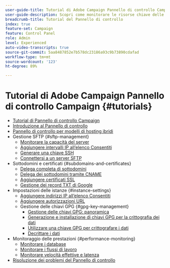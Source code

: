 ```yaml
---
user-guide-title: Tutorial di Adobe Campaign Pannello di controllo Campaign
user-guide-description: Scopri come monitorare le risorse chiave delle istanze di Adobe Campaign ed eseguire attività di amministrazione nel Pannello di controllo.
breadcrumb-title: Tutorial del Pannello di controllo
index: true
feature-set: Campaign
feature: Control Panel
role: Admin
level: Experienced
auto-video-transcripts: true
source-git-commit: 5aa8487852e7b578dc23186a93c9b73890cdafad
workflow-type: tm+mt
source-wordcount: '123'
ht-degree: 89%

---
```



# Tutorial di Adobe Campaign Pannello di controllo Campaign {#tutorials}

+ [Tutorial di Pannello di controllo Campaign](/help/control-panel-overview.md)
+ [Introduzione al Pannello di controllo](/help/get-started-with-control-panel.md)
+ [Pannello di controllo per modelli di hosting ibridi](/help/control-panel-for-hybrid-hosting-models.md)
+ Gestione SFTP {#sftp-management}
   + [Monitorare la capacità del server](/help/sftp-management/monitor-server-capacity.md)
   + [Aggiungere intervalli IP all’elenco Consentiti](/help/sftp-management/allowlist-ip-range.md)
   + [Generare una chiave SSH](/help/sftp-management/generate-ssh-key.md)
   + [Connettersi a un server SFTP](/help/sftp-management/connect-to-sftp-server.md)
+ Sottodomini e certificati {#subdomains-and-certificates}
   + [Delega completa di sottodomini](/help/subdomains-and-certificates/subdomain-delegation.md)
   + [Delega dei sottodomini tramite CNAME](/help/subdomains-and-certificates/delegate-subdomains-using-cname.md)
   + [Aggiungere certificati SSL](/help/subdomains-and-certificates/add-ssl-certificates.md)
   + [Gestione dei record TXT di Google](/help/subdomains-and-certificates/google-txt-record-management.md)
+ Impostazioni delle istanze {#instance-settings}
   + [Aggiungere indirizzi IP all’elenco Consentiti](/help/instance-settings/allowlist-ip-adresses.md)
   + [Aggiungere autorizzazioni URL](/help/instance-settings/add-url-permissions.md)
   + Gestione delle chiavi GPG {#gpg-key-management}
      + [Gestione delle chiavi GPG: panoramica](/help/instance-settings/gpg-key-management/gpg-key-management-overview.md)
      + [Generazione e installazione di chiavi GPG per la crittografia dei dati](/help/instance-settings/gpg-key-management/generate-and-install-gpg-keys-for-data-encryption.md)
      + [Utilizzare una chiave GPG per crittografare i dati](/help/instance-settings/gpg-key-management/use-a-gpg-key-to-encrypt-data.md)
      + [Decrittare i dati](/help/instance-settings/gpg-key-management/decrypt-data.md)
+ Monitoraggio delle prestazioni {#performance-monitoring}
   + [Monitorare i database](/help/performance-monitoring/monitor-databases.md)
   + [Monitorare i flussi di lavoro](/help/performance-monitoring/monitor-workflows.md)
   + [Monitorare velocità effettive e latenza](/help/performance-monitoring/monitor-throughputs-and-latency.md)
+ [Risoluzione dei problemi del Pannello di controllo](/help/trouble-shooting.md)
